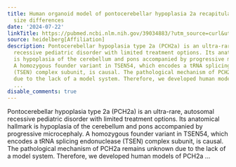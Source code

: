 ```yaml
---
title: Human organoid model of pontocerebellar hypoplasia 2a recapitulates brain region-specific
  size differences
date: '2024-07-22'
linkTitle: https://pubmed.ncbi.nlm.nih.gov/39034883/?utm_source=curl&utm_medium=rss&utm_campaign=pubmed-2&utm_content=1FakS-2QOkCT8HsMOQP1bCRQ4YzyumYOmxmF0moLsQ3dFB1E9V&fc=20220326224207&ff=20240722181020&v=2.18.0.post9+e462414
source: heidelberg[Affiliation]
description: Pontocerebellar hypoplasia type 2a (PCH2a) is an ultra-rare, autosomal
  recessive pediatric disorder with limited treatment options. Its anatomical hallmark
  is hypoplasia of the cerebellum and pons accompanied by progressive microcephaly.
  A homozygous founder variant in TSEN54, which encodes a tRNA splicing endonuclease
  (TSEN) complex subunit, is causal. The pathological mechanism of PCH2a remains unknown
  due to the lack of a model system. Therefore, we developed human models of PCH2a
  ...
disable_comments: true
---
```

Pontocerebellar hypoplasia type 2a (PCH2a) is an ultra-rare, autosomal recessive pediatric disorder with limited treatment options. Its anatomical hallmark is hypoplasia of the cerebellum and pons accompanied by progressive microcephaly. A homozygous founder variant in TSEN54, which encodes a tRNA splicing endonuclease (TSEN) complex subunit, is causal. The pathological mechanism of PCH2a remains unknown due to the lack of a model system. Therefore, we developed human models of PCH2a ...